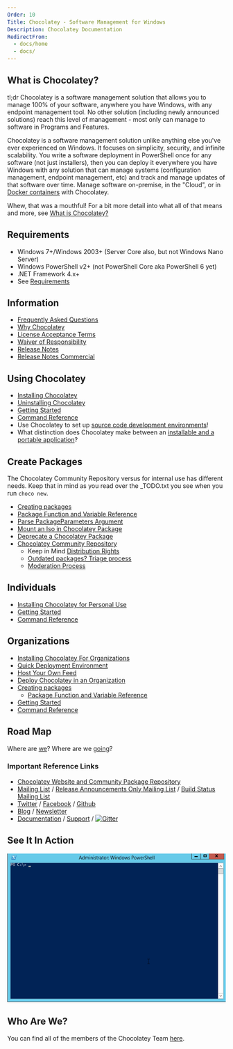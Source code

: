 ```yaml
---
Order: 10
Title: Chocolatey - Software Management for Windows
Description: Chocolatey Documentation
RedirectFrom:
  - docs/home
  - docs/
---
```


## What is Chocolatey?

tl;dr Chocolatey is a software management solution that allows you to manage 100% of your software, anywhere you have Windows, with any endpoint management tool. No other solution (including newly announced solutions) reach this level of management - most only can manage to software in Programs and Features.

Chocolatey is a software management solution unlike anything else you've ever experienced on Windows. It focuses on simplicity, security, and infinite scalability. You write a software deployment in PowerShell once for any software (not just installers), then you can deploy it everywhere you have Windows with any solution that can manage systems (configuration management, endpoint management, etc) and track and manage updates of that software over time. Manage software on-premise, in the "Cloud", or in [Docker containers](https://github.com/Microsoft/vsts-agent-docker/blob/f870fbf259a803c6a6d902e1c01f631936069d66/windows/servercore/10.0.14393/standard/VS2017/Dockerfile) with Chocolatey.

Whew, that was a mouthful! For a bit more detail into what all of that means and more, see [What is Chocolatey?](xref:getting-started#what-is-chocolatey)

## Requirements

- Windows 7+/Windows 2003+ (Server Core also, but not Windows Nano Server)
- Windows PowerShell v2+ (not PowerShell Core aka PowerShell 6 yet)
- .NET Framework 4.x+
- See [Requirements](xref:getting-started#requirements)

## Information

- [Frequently Asked Questions](./faqs)
- [Why Chocolatey](./why)
- [License Acceptance Terms](./information/legal#package-license-acceptance-terms)
- [Waiver of Responsibility](information/legal#waiver-of-responsibility)
- [Release Notes](xref:floss-release-notes)
- [Release Notes Commercial](xref:licensed-release-notes)

## Using Chocolatey

- [Installing Chocolatey](xref:setup-choco)
- [Uninstalling Chocolatey](./choco/uninstallation)
- [Getting Started](xref:getting-started)
- [Command Reference](xref:choco-commands)
- Use Chocolatey to set up [source code development environments](./guides/usage/development-environment-setup)!
- What distinction does Chocolatey make between an [installable and a portable application](./faqs#what-distinction-does-chocolatey-make-between-an-installable-and-a-portable-application)?

## Create Packages

The Chocolatey Community Repository versus for internal use has different needs. Keep that in mind as you read over the _TODO.txt you see when you run `choco new`.

- [Creating packages](./create/create-packages)
- [Package Function and Variable Reference](xref:powershell-reference)
- [Parse PackageParameters Argument](./guides/create/parse-packageparameters-argument)
- [Mount an Iso in Chocolatey Package](./guides/create/mount-an-iso-in-chocolatey-package)
- [Deprecate a Chocolatey Package](./community-repository/maintainers/deprecate-a-chocolatey-package)
- [Chocolatey Community Repository](https://chocolatey.org/packages)
  - Keep in Mind [Distribution Rights](./information/legal#distributions-aka-chocolatey-packages)
  - [Outdated packages? Triage process](./community-repository/users/package-triage-process)
  - [Moderation Process](./community-repository/maintainers/moderation)

## Individuals

- [Installing Chocolatey for Personal Use](https://chocolatey.org/install#individual)
- [Getting Started](xref:getting-started)
- [Command Reference](xref:choco-commands)

## Organizations

- [Installing Chocolatey For Organizations](https://chocolatey.org/install#organization)
- [Quick Deployment Environment](./quick-deployment)
- [Host Your Own Feed](xref:host-packages)
- [Deploy Chocolatey in an Organization](./guides/organizations/organizational-deployment-guide)
- [Creating packages](./create/create-packages)
  - [Package Function and Variable Reference](xref:powershell-reference)
- [Getting Started](xref:getting-started)
- [Command Reference](xref:choco-commands)

## Road Map

Where are [we](./roadmap)? Where are we [going](./roadmap)?

### Important Reference Links

- [Chocolatey Website and Community Package Repository](https://chocolatey.org)
- [Mailing List](http://groups.google.com/group/chocolatey) / [Release Announcements Only Mailing List](https://groups.google.com/group/chocolatey-announce) / [Build Status Mailing List](http://groups.google.com/group/chocolatey-build-status)
- [Twitter](https://twitter.com/chocolateynuget) / [Facebook](https://www.facebook.com/ChocolateySoftware) / [Github](https://github.com/chocolatey)
- [Blog](https://chocolatey.org/blog) / [Newsletter](https://chocolatey.us8.list-manage1.com/subscribe?u=86a6d80146a0da7f2223712e4&id=73b018498d)
- [Documentation](https://docs.chocolatey.org) / [Support](https://chocolatey.org/support) / [![Gitter](https://badges.gitter.im/Join%20Chat.svg)](https://gitter.im/chocolatey/choco?utm_source=badge&utm_medium=badge&utm_campaign=pr-badge&utm_content=badge)

## See It In Action

![Chocolatey Install](/assets/images/gifs/choco_install.gif)

## Who Are We?

You can find all of the members of the Chocolatey Team [here](https://github.com/orgs/chocolatey/people).

